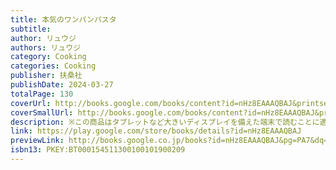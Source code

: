 ```yaml
---
title: 本気のワンパンパスタ
subtitle: 
author: リュウジ
authors: リュウジ
category: Cooking
categories: Cooking
publisher: 扶桑社
publishDate: 2024-03-27
totalPage: 130
coverUrl: http://books.google.com/books/content?id=nHz8EAAAQBAJ&printsec=frontcover&img=1&zoom=1&edge=curl&source=gbs_api
coverSmallUrl: http://books.google.com/books/content?id=nHz8EAAAQBAJ&printsec=frontcover&img=1&zoom=5&edge=curl&source=gbs_api
description: ※この商品はタブレットなど大きいディスプレイを備えた端末で読むことに適しています。また、文字だけを拡大することや、文字列のハイライト、検索、辞書の参照、引用などの機能が使用できません。 めしに迷ったら まずはこの本を開いてくれ。 フライパンひとつ＝ワンパンで、 家にある素材で最高においしいパスタが 作れる夢のようなレシピ本。 洗い物が少ないだけではなく ひとつの鍋でパスタを煮込むことで 素材の旨味を余すことなく味わえます。 すべての疲れている者たちに贈る 神のような１０８レシピを掲載！ CONTENTS PART１ 迷わず食べて！僕の好きな定番パスタ PART２ 何度も食べたい！シンプルパスタ PART３ イタリア人もびっくり！シン・パスタ PART４ 旨味たっぷり！肉と魚介のガッツリパスタ PART５ 旬が楽しい！野菜ときのこのパスタ PART６ あと１品ほしい！ときのおかずとスープ ●チーズラヴァ―に捧ぐレシピ！ ●たまにはリゾットもね ●夏にウマい！冷製パスタ ●たまには糖質オフ！超痩せパスタ …など全１０８レシピ。 ※この商品は固定レイアウトで作成されており、タブレットなど大きいディスプレイを備えた端末で読むことに適しています。また、文字列のハイライトや検索、辞書の参照、引用などの機能が使用できません。
link: https://play.google.com/store/books/details?id=nHz8EAAAQBAJ
previewLink: http://books.google.co.jp/books?id=nHz8EAAAQBAJ&pg=PA7&dq=%E3%83%AF%E3%83%B3%E3%83%91%E3%83%B3%E3%83%91%E3%82%B9%E3%82%BF&hl=&as_pt=BOOKS&cd=2&source=gbs_api
isbn13: PKEY:BT000154511300100101900209
---
```

